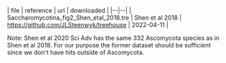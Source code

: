 | file | reference | url | downloaded |
|--|--|
| Saccharomycotina_fig2_Shen_etal_2018.tre | Shen et al 2018 |  https://github.com/JLSteenwyk/treehouse | 2022-04-11 |

Note: Shen et al 2020 Sci Adv has the same 332 Ascomycota species as in Shen et al 2018. For our purpose the former dataset should be sufficient since we don't have hits outside of Ascomycota.
